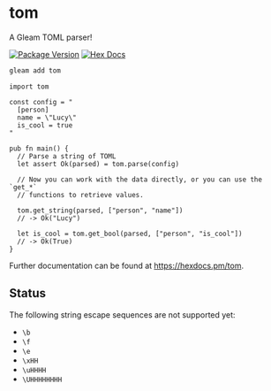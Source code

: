 # tom

A Gleam TOML parser!

[![Package Version](https://img.shields.io/hexpm/v/tom)](https://hex.pm/packages/tom)
[![Hex Docs](https://img.shields.io/badge/hex-docs-ffaff3)](https://hexdocs.pm/tom/)


```sh
gleam add tom
```
```gleam
import tom

const config = "
  [person]
  name = \"Lucy\"
  is_cool = true
"

pub fn main() {
  // Parse a string of TOML
  let assert Ok(parsed) = tom.parse(config)

  // Now you can work with the data directly, or you can use the `get_*`
  // functions to retrieve values.

  tom.get_string(parsed, ["person", "name"])
  // -> Ok("Lucy")

  let is_cool = tom.get_bool(parsed, ["person", "is_cool"])
  // -> Ok(True)
}
```

Further documentation can be found at <https://hexdocs.pm/tom>.

## Status

The following string escape sequences are not supported yet:

- `\b`
- `\f`
- `\e`
- `\xHH`
- `\uHHHH`
- `\UHHHHHHHH`
